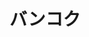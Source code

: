 ---
title: バンコク
description: 曼谷
kana: バンコク
pronunciation: バンコク
tone: ①
type: 名词
pubDate: 2024-08-15 00:00:51
lessonIndex: 3
---
